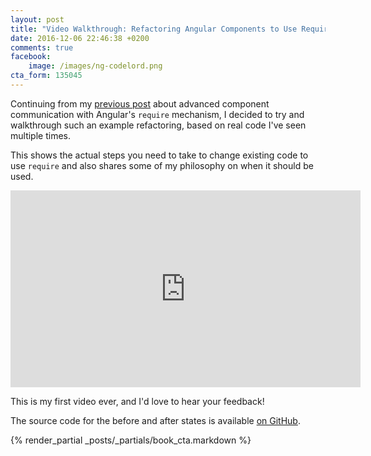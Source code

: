 ```yaml
---
layout: post
title: "Video Walkthrough: Refactoring Angular Components to Use Require Mechanism"
date: 2016-12-06 22:46:38 +0200
comments: true
facebook:
    image: /images/ng-codelord.png
cta_form: 135045
---
```


Continuing from my [previous post](http://www.codelord.net/2016/11/30/advanced-angular-1-dot-x-component-communication-with-require/) about advanced component communication with Angular's `require` mechanism, I decided to try and walkthrough such an example refactoring, based on real code I've seen multiple times.

This shows the actual steps you need to take to change existing code to use `require` and also shares some of my philosophy on when it should be used.

<iframe width="560" height="315" src="https://www.youtube.com/embed/HrN8kyBuUHY" frameborder="0" allowfullscreen></iframe>

This is my first video ever, and I'd love to hear your feedback!

The source code for the before and after states is available [on GitHub](https://github.com/abyx/angular-require-video).

{% render_partial _posts/_partials/book_cta.markdown %}
